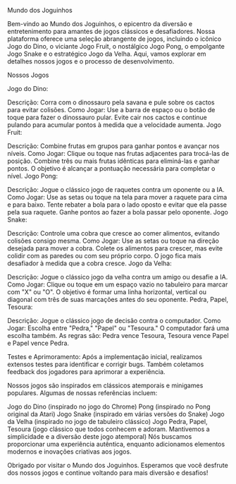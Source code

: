 Mundo dos Joguinhos

Bem-vindo ao Mundo dos Joguinhos, o epicentro da diversão e entretenimento para amantes de jogos clássicos e desafiadores. Nossa plataforma oferece uma seleção abrangente de jogos, incluindo o icônico Jogo do Dino, o viciante Jogo Fruit, o nostálgico Jogo Pong, o empolgante Jogo Snake e o estratégico Jogo da Velha. Aqui, vamos explorar em detalhes nossos jogos e o processo de desenvolvimento.

Nossos Jogos

Jogo do Dino:

Descrição: Corra com o dinossauro pela savana e pule sobre os cactos para evitar colisões.
Como Jogar: Use a barra de espaço ou o botão de toque para fazer o dinossauro pular. Evite cair nos cactos e continue pulando para acumular pontos à medida que a velocidade aumenta.
Jogo Fruit:

Descrição: Combine frutas em grupos para ganhar pontos e avançar nos níveis.
Como Jogar: Clique ou toque nas frutas adjacentes para trocá-las de posição. Combine três ou mais frutas idênticas para eliminá-las e ganhar pontos. O objetivo é alcançar a pontuação necessária para completar o nível.
Jogo Pong:

Descrição: Jogue o clássico jogo de raquetes contra um oponente ou a IA.
Como Jogar: Use as setas ou toque na tela para mover a raquete para cima e para baixo. Tente rebater a bola para o lado oposto e evitar que ela passe pela sua raquete. Ganhe pontos ao fazer a bola passar pelo oponente.
Jogo Snake:

Descrição: Controle uma cobra que cresce ao comer alimentos, evitando colisões consigo mesma.
Como Jogar: Use as setas ou toque na direção desejada para mover a cobra. Colete os alimentos para crescer, mas evite colidir com as paredes ou com seu próprio corpo. O jogo fica mais desafiador à medida que a cobra cresce.
Jogo da Velha:

Descrição: Jogue o clássico jogo da velha contra um amigo ou desafie a IA.
Como Jogar: Clique ou toque em um espaço vazio no tabuleiro para marcar com "X" ou "O". O objetivo é formar uma linha horizontal, vertical ou diagonal com três de suas marcações antes do seu oponente.
Pedra, Papel, Tesoura:

Descrição: Jogue o clássico jogo de decisão contra o computador.
Como Jogar: Escolha entre "Pedra," "Papel" ou "Tesoura." O computador fará uma escolha também. As regras são: Pedra vence Tesoura, Tesoura vence Papel e Papel vence Pedra.

Testes e Aprimoramento: Após a implementação inicial, realizamos extensos testes para identificar e corrigir bugs. Também coletamos feedback dos jogadores para aprimorar a experiência.

Nossos jogos são inspirados em clássicos atemporais e minigames populares. Algumas de nossas referências incluem:

Jogo do Dino (inspirado no jogo do Chrome)
Pong (inspirado no Pong original da Atari)
Jogo Snake (inspirado em várias versões do Snake)
Jogo da Velha (inspirado no jogo de tabuleiro clássico)
Jogo Pedra, Papel, Tesoura (jogo clássico que todos conhecem e adoram. Mantivemos a simplicidade e a diversão deste jogo atemporal)
Nós buscamos proporcionar uma experiência autêntica, enquanto adicionamos elementos modernos e inovações criativas aos jogos.

Obrigado por visitar o Mundo dos Joguinhos. Esperamos que você desfrute dos nossos jogos e continue voltando para mais diversão e desafios!
